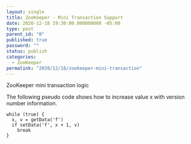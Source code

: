 ```yaml
---
layout: single
title: ZooKeeper - Mini Transaction Support
date: 2020-12-18 19:30:00.000000000 -05:00
type: post
parent_id: "0"
published: true
password: ""
status: publish
categories:
  - ZooKeeper
permalink: "2020/12/18/zookeeper-mini-transaction"
---
```


ZooKeeper mini transaction logic

The following pseudo code shows how to increase value x with version number information.

```
while (true) {
  x, v = getData('f')
  if setData('f', x + 1, v)
    break
}
```
